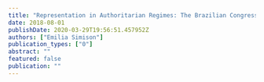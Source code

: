 ```yaml
---
title: "Representation in Authoritarian Regimes: The Brazilian Congress, 1964-1985"
date: 2018-08-01
publishDate: 2020-03-29T19:56:51.457952Z
authors: ["Emilia Simison"]
publication_types: ["0"]
abstract: ""
featured: false
publication: ""
---
```


